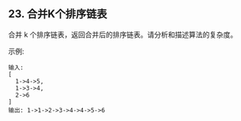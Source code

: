 ## 23. 合并K个排序链表
合并 k 个排序链表，返回合并后的排序链表。请分析和描述算法的复杂度。

示例:
```
输入:
[
  1->4->5,
  1->3->4,
  2->6
]
输出: 1->1->2->3->4->4->5->6
```